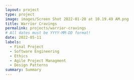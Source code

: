 ```yaml
---
layout: project
type: project
image: images/Screen Shot 2022-01-20 at 10.19.49 AM.png
title: Warrior Cravings
permalink: projects/warrior-cravings
# All dates must be YYYY-MM-DD format!
date: 2022-05-11
labels:
  - Final Project
  - Software Engineering
  - Ethics
  - Agile Project Managment
  - Design Patterns
summary: Summary
---
```

